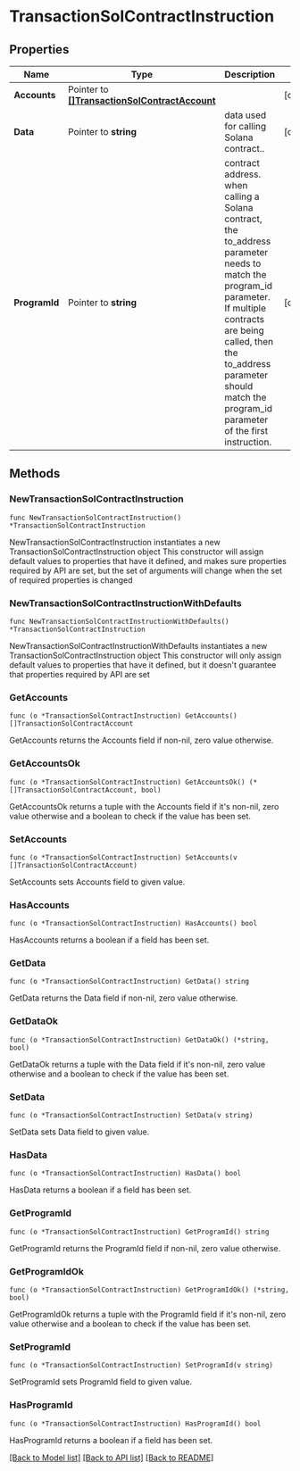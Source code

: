 # TransactionSolContractInstruction

## Properties

Name | Type | Description | Notes
------------ | ------------- | ------------- | -------------
**Accounts** | Pointer to [**[]TransactionSolContractAccount**](TransactionSolContractAccount.md) |  | [optional] 
**Data** | Pointer to **string** | data used for calling Solana contract..  | [optional] 
**ProgramId** | Pointer to **string** | contract address. when calling a Solana contract, the to_address parameter needs to match the program_id parameter. If multiple contracts are being called, then the to_address parameter should match the program_id parameter of the first instruction.  | [optional] 

## Methods

### NewTransactionSolContractInstruction

`func NewTransactionSolContractInstruction() *TransactionSolContractInstruction`

NewTransactionSolContractInstruction instantiates a new TransactionSolContractInstruction object
This constructor will assign default values to properties that have it defined,
and makes sure properties required by API are set, but the set of arguments
will change when the set of required properties is changed

### NewTransactionSolContractInstructionWithDefaults

`func NewTransactionSolContractInstructionWithDefaults() *TransactionSolContractInstruction`

NewTransactionSolContractInstructionWithDefaults instantiates a new TransactionSolContractInstruction object
This constructor will only assign default values to properties that have it defined,
but it doesn't guarantee that properties required by API are set

### GetAccounts

`func (o *TransactionSolContractInstruction) GetAccounts() []TransactionSolContractAccount`

GetAccounts returns the Accounts field if non-nil, zero value otherwise.

### GetAccountsOk

`func (o *TransactionSolContractInstruction) GetAccountsOk() (*[]TransactionSolContractAccount, bool)`

GetAccountsOk returns a tuple with the Accounts field if it's non-nil, zero value otherwise
and a boolean to check if the value has been set.

### SetAccounts

`func (o *TransactionSolContractInstruction) SetAccounts(v []TransactionSolContractAccount)`

SetAccounts sets Accounts field to given value.

### HasAccounts

`func (o *TransactionSolContractInstruction) HasAccounts() bool`

HasAccounts returns a boolean if a field has been set.

### GetData

`func (o *TransactionSolContractInstruction) GetData() string`

GetData returns the Data field if non-nil, zero value otherwise.

### GetDataOk

`func (o *TransactionSolContractInstruction) GetDataOk() (*string, bool)`

GetDataOk returns a tuple with the Data field if it's non-nil, zero value otherwise
and a boolean to check if the value has been set.

### SetData

`func (o *TransactionSolContractInstruction) SetData(v string)`

SetData sets Data field to given value.

### HasData

`func (o *TransactionSolContractInstruction) HasData() bool`

HasData returns a boolean if a field has been set.

### GetProgramId

`func (o *TransactionSolContractInstruction) GetProgramId() string`

GetProgramId returns the ProgramId field if non-nil, zero value otherwise.

### GetProgramIdOk

`func (o *TransactionSolContractInstruction) GetProgramIdOk() (*string, bool)`

GetProgramIdOk returns a tuple with the ProgramId field if it's non-nil, zero value otherwise
and a boolean to check if the value has been set.

### SetProgramId

`func (o *TransactionSolContractInstruction) SetProgramId(v string)`

SetProgramId sets ProgramId field to given value.

### HasProgramId

`func (o *TransactionSolContractInstruction) HasProgramId() bool`

HasProgramId returns a boolean if a field has been set.


[[Back to Model list]](../README.md#documentation-for-models) [[Back to API list]](../README.md#documentation-for-api-endpoints) [[Back to README]](../README.md)


